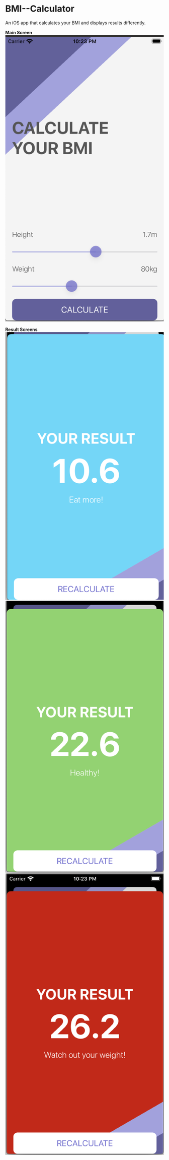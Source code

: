 # BMI--Calculator
An iOS app that calculates your BMI and displays results differently.

**Main Screen**
![main](https://github.com/yvoxu/BMI--Calculator/blob/master/app-demo/main.png)


**Result Screens**
![underweight](https://github.com/yvoxu/BMI--Calculator/blob/master/app-demo/underweight.png)
![healthy](https://github.com/yvoxu/BMI--Calculator/blob/master/app-demo/healthy.png)
![overweight](https://github.com/yvoxu/BMI--Calculator/blob/master/app-demo/overweight.png)
